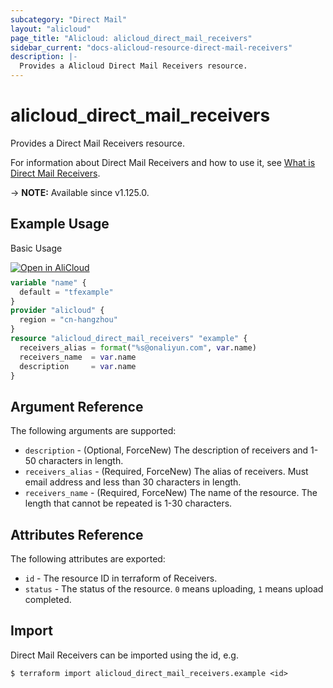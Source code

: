 ```yaml
---
subcategory: "Direct Mail"
layout: "alicloud"
page_title: "Alicloud: alicloud_direct_mail_receivers"
sidebar_current: "docs-alicloud-resource-direct-mail-receivers"
description: |-
  Provides a Alicloud Direct Mail Receivers resource.
---
```


# alicloud_direct_mail_receivers

Provides a Direct Mail Receivers resource.

For information about Direct Mail Receivers and how to use it, see [What is Direct Mail Receivers](https://www.alibabacloud.com/help/en/doc-detail/29414.htm).

-> **NOTE:** Available since v1.125.0.

## Example Usage

Basic Usage

<div style="display: block;margin-bottom: 40px;"><div class="oics-button" style="float: right;position: absolute;margin-bottom: 10px;">
  <a href="https://api.aliyun.com/api-tools/terraform?resource=alicloud_direct_mail_receivers&exampleId=7b6aaaa3-d2ef-eada-2e66-054b9f84ffc64eb29b5e&activeTab=example&spm=docs.r.direct_mail_receivers.0.7b6aaaa3d2&intl_lang=EN_US" target="_blank">
    <img alt="Open in AliCloud" src="https://img.alicdn.com/imgextra/i1/O1CN01hjjqXv1uYUlY56FyX_!!6000000006049-55-tps-254-36.svg" style="max-height: 44px; max-width: 100%;">
  </a>
</div></div>

```terraform
variable "name" {
  default = "tfexample"
}
provider "alicloud" {
  region = "cn-hangzhou"
}
resource "alicloud_direct_mail_receivers" "example" {
  receivers_alias = format("%s@onaliyun.com", var.name)
  receivers_name  = var.name
  description     = var.name
}
```

## Argument Reference

The following arguments are supported:

* `description` - (Optional, ForceNew) The description of receivers and 1-50 characters in length.
* `receivers_alias` - (Required, ForceNew) The alias of receivers. Must email address and less than 30 characters in length.
* `receivers_name` - (Required, ForceNew) The name of the resource. The length that cannot be repeated is 1-30 characters.

## Attributes Reference

The following attributes are exported:

* `id` - The resource ID in terraform of Receivers.
* `status` - The status of the resource. `0` means uploading, `1` means upload completed. 

## Import

Direct Mail Receivers can be imported using the id, e.g.

```shell
$ terraform import alicloud_direct_mail_receivers.example <id>
```

